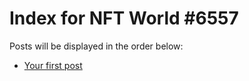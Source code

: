 # Index for NFT World #6557
Posts will be displayed in the order below:

- [Your first post](./001-first.md)

